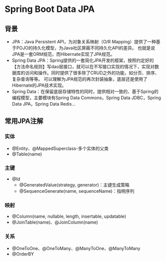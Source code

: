 # Spring Boot Data JPA

## 背景
* JPA：Java Persistent API，为对象关系映射（O/R Mapping）提供了一种基于POJO的持久化模型，为Java社区屏蔽不同持久化API的差异。
  也就是说JPA是一套ORM规范，而Hibernate实现了JPA规范。
* Spring Data JPA：Spring提供的一套简化JPA开发的框架，按照约定好的【方法命名规则】写dao层接口，就可以在不写接口实现的情况下，实现对数据库的访问和操作。同时提供了很多除了CRUD之外的功能，如分页、排序、复杂查询等等。
可以理解为JPA规范的再次封装抽象，底层还是使用了Hibernate的JPA技术实现。
* Spring Data：在保留底层存储特性的同时，提供相对一致的、基于Spring的编程模型，主要模块有Spring Data Commons，Spring Data JDBC，Spring Data JPA，Spring Data Redis...

## 常用JPA注解
### 实体
* @Entity、@MappedSuperclass-多个实体的父类
* @Table(name)
### 主键
* @Id
  * @GeneratedValue(strategy, generator)：主键生成策略
  * @SequenceGenerate(name, sequenceName)：指明序列
### 映射
* @Column(name, nullable, length, insertable, updatable)
* @JoinTable(name)、@JoinColumn(name)
### 关系
* @OneToOne、@OneToMany、@ManyToOne、@ManyToMany
* @OrderBY